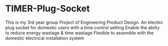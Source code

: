 # TIMER-Plug-Socket
This is my 3rd year group Project of Engineering Product Design.
An electirc plug socket for domestic users with a time control setting
Enable the abilty to reduce energy wastage & time wastage
Flexible to assemble with the domestic electrical installation system
